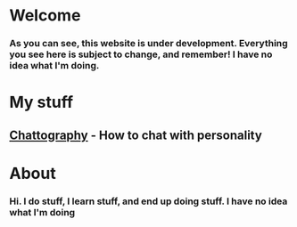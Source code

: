 Welcome
========

### As you can see, this website is under development. Everything you see here is subject to change, and remember! I have no idea what I'm doing.

My stuff
=========

## [Chattography](posts/chattography) - How to chat with personality


About
=====

### Hi. I do stuff, I learn stuff, and end up doing stuff. **I have no idea what I'm doing**